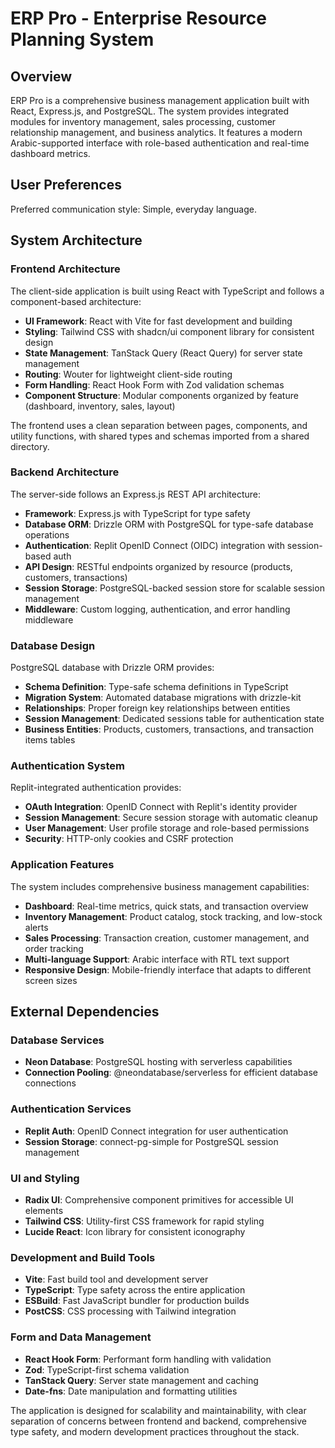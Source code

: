 # ERP Pro - Enterprise Resource Planning System

## Overview

ERP Pro is a comprehensive business management application built with React, Express.js, and PostgreSQL. The system provides integrated modules for inventory management, sales processing, customer relationship management, and business analytics. It features a modern Arabic-supported interface with role-based authentication and real-time dashboard metrics.

## User Preferences

Preferred communication style: Simple, everyday language.

## System Architecture

### Frontend Architecture
The client-side application is built using React with TypeScript and follows a component-based architecture:

- **UI Framework**: React with Vite for fast development and building
- **Styling**: Tailwind CSS with shadcn/ui component library for consistent design
- **State Management**: TanStack Query (React Query) for server state management
- **Routing**: Wouter for lightweight client-side routing
- **Form Handling**: React Hook Form with Zod validation schemas
- **Component Structure**: Modular components organized by feature (dashboard, inventory, sales, layout)

The frontend uses a clean separation between pages, components, and utility functions, with shared types and schemas imported from a shared directory.

### Backend Architecture
The server-side follows an Express.js REST API architecture:

- **Framework**: Express.js with TypeScript for type safety
- **Database ORM**: Drizzle ORM with PostgreSQL for type-safe database operations
- **Authentication**: Replit OpenID Connect (OIDC) integration with session-based auth
- **API Design**: RESTful endpoints organized by resource (products, customers, transactions)
- **Session Storage**: PostgreSQL-backed session store for scalable session management
- **Middleware**: Custom logging, authentication, and error handling middleware

### Database Design
PostgreSQL database with Drizzle ORM provides:

- **Schema Definition**: Type-safe schema definitions in TypeScript
- **Migration System**: Automated database migrations with drizzle-kit
- **Relationships**: Proper foreign key relationships between entities
- **Session Management**: Dedicated sessions table for authentication state
- **Business Entities**: Products, customers, transactions, and transaction items tables

### Authentication System
Replit-integrated authentication provides:

- **OAuth Integration**: OpenID Connect with Replit's identity provider
- **Session Management**: Secure session storage with automatic cleanup
- **User Management**: User profile storage and role-based permissions
- **Security**: HTTP-only cookies and CSRF protection

### Application Features
The system includes comprehensive business management capabilities:

- **Dashboard**: Real-time metrics, quick stats, and transaction overview
- **Inventory Management**: Product catalog, stock tracking, and low-stock alerts
- **Sales Processing**: Transaction creation, customer management, and order tracking
- **Multi-language Support**: Arabic interface with RTL text support
- **Responsive Design**: Mobile-friendly interface that adapts to different screen sizes

## External Dependencies

### Database Services
- **Neon Database**: PostgreSQL hosting with serverless capabilities
- **Connection Pooling**: @neondatabase/serverless for efficient database connections

### Authentication Services
- **Replit Auth**: OpenID Connect integration for user authentication
- **Session Storage**: connect-pg-simple for PostgreSQL session management

### UI and Styling
- **Radix UI**: Comprehensive component primitives for accessible UI elements
- **Tailwind CSS**: Utility-first CSS framework for rapid styling
- **Lucide React**: Icon library for consistent iconography

### Development and Build Tools
- **Vite**: Fast build tool and development server
- **TypeScript**: Type safety across the entire application
- **ESBuild**: Fast JavaScript bundler for production builds
- **PostCSS**: CSS processing with Tailwind integration

### Form and Data Management
- **React Hook Form**: Performant form handling with validation
- **Zod**: TypeScript-first schema validation
- **TanStack Query**: Server state management and caching
- **Date-fns**: Date manipulation and formatting utilities

The application is designed for scalability and maintainability, with clear separation of concerns between frontend and backend, comprehensive type safety, and modern development practices throughout the stack.